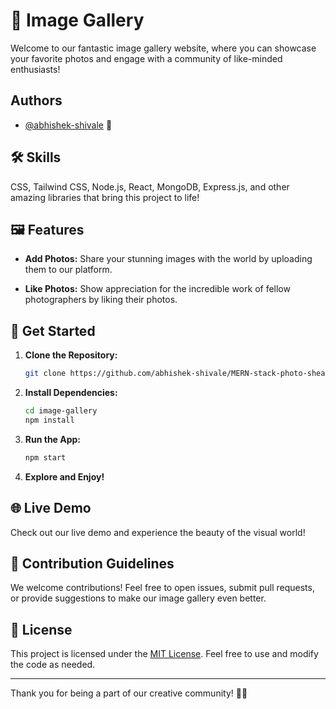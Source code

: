 # 🌟 Image Gallery

Welcome to our fantastic image gallery website, where you can showcase your favorite photos and engage with a community of like-minded enthusiasts!

## Authors

- [@abhishek-shivale](https://www.github.com/abhishek-shivale) 🚀

## 🛠 Skills

CSS, Tailwind CSS, Node.js, React, MongoDB, Express.js, and other amazing libraries that bring this project to life!

## 🖼️ Features

- **Add Photos:** Share your stunning images with the world by uploading them to our platform.
  
- **Like Photos:** Show appreciation for the incredible work of fellow photographers by liking their photos.

## 🚀 Get Started

1. **Clone the Repository:**
   ```bash
   git clone https://github.com/abhishek-shivale/MERN-stack-photo-shearing-website.git
   ```

2. **Install Dependencies:**
   ```bash
   cd image-gallery
   npm install
   ```

3. **Run the App:**
   ```bash
   npm start
   ```

4. **Explore and Enjoy!**

## 🌐 Live Demo

Check out our live demo and experience the beauty of the visual world!

## 🤝 Contribution Guidelines

We welcome contributions! Feel free to open issues, submit pull requests, or provide suggestions to make our image gallery even better.

## 📝 License

This project is licensed under the [MIT License](LICENSE). Feel free to use and modify the code as needed.

---

Thank you for being a part of our creative community! 📸✨